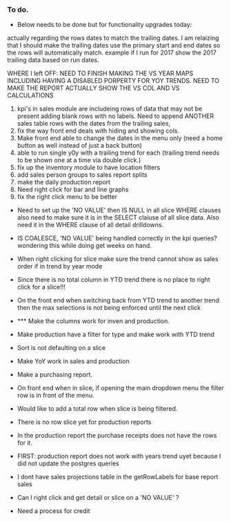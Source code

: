 ### To do.

- Below needs to be done but for functionality upgrades today:

actually regarding the rows dates to match the trailing dates. I am relaizing that I should make the trailing dates use the primary start and end dates so the rows will automatically match. example if I run for 2017 show the 2017 trailing data based on run dates.

WHERE I left OFF: NEED TO FINISH MAKING THE VS YEAR MAPS INCLUDING HAVING A DISABLED PORPERTY FOR YOY TRENDS. NEED TO MAKE THE REPORT ACTUALLY SHOW THE VS COL AND VS CALCULATIONS

1. kpi's in sales module are includeing rows of data that may not be present adding blank rows with no labels. Need to append ANOTHER sales table rows with the dates from the trailing sales,
2. fix the way front end deals with hiding and showing cols.
3. Make front end able to change the dates in the menu only (need a home button as well instead of just a back button)
4. able to run single y0y with a trailing trend for each (trailing trend needs to be shown one at a time via double click.)
5. fix up the inventory module to have location filters
6. add sales person groups to sales report splits
7. make the daily production report
8. Need right click for bar and line graphs
9. fix the right click menu to be better

- Need to set up the 'NO VALUE' then IS NULL in all slice WHERE clauses also need to make sure it is in the SELECT claiuse of all slice data. Also need it in the WHERE clause of all detail drilldowns.

- IS COALESCE, 'NO VALUE' being handled correctly in the kpi queries? wondering this while doing get weeks on hand.

- When right clicking for slice make sure the trend cannot show as sales order if in trend by year mode
- Since there is no total column in YTD trend there is no place to right click for a slice!!!

- On the front end when switching back from YTD trend to another trend then the max selections is not being enforced until the next click
- \*\*\* Make the columns work for inven and production.
- Make production have a filter for type and make work with YTD trend
- Sort is not defaulting on a slice
- Make YoY work in sales and production
- Make a purchasing report.
- On front end when in slice, if opening the main dropdown menu the filter row is in front of the menu.
- Would like to add a total row when slice is being filtered.
- There is no row slice yet for production reports
- In the production report the purchase receipts does not have the rows for it.

- FIRST: production report does not work with years trend uyet because I did not update the postgres queries
- I dont have sales projections table in the getRowLabels for base report sales
- Can I right click and get detail or slice on a 'NO VALUE' ?

- Need a process for credit
